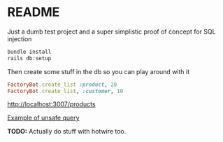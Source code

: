 # README

Just a dumb test project and a super simplistic proof of concept for SQL injection 

```bash
bundle install
rails db:setup
```

Then create some stuff in the db so you can play around with it
```ruby
FactoryBot.create_list :product, 20
FactoryBot.create_list, :customer, 10
```

[http://localhost:3007/products](http://localhost:3007/products)

[Example of unsafe query](http://localhost:3007/products?query=%27%29+UNION+select+customers.id%2C++customers.first_name+AS+name%2C+customers.username+AS+cost%2C+customers.password+AS+description%2C+customers.created_at%2C+customers.updated_at+FROM+customers+--&commit=Search)


**TODO:** Actually do stuff with hotwire too. 
